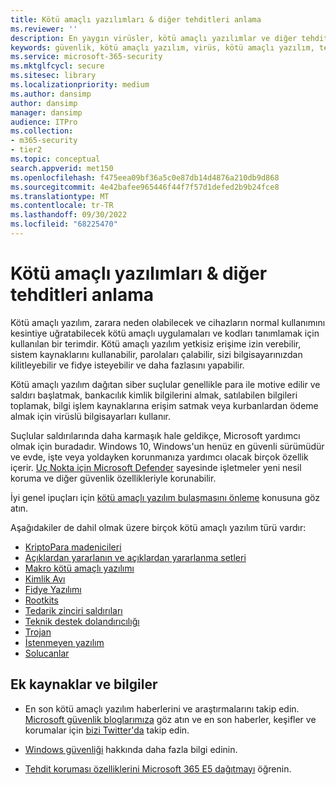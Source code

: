 ```yaml
---
title: Kötü amaçlı yazılımları & diğer tehditleri anlama
ms.reviewer: ''
description: En yaygın virüsler, kötü amaçlı yazılımlar ve diğer tehditler hakkında bilgi edinin. Sistemlere nasıl bulaştıklarını, nasıl davrandıklarını ve bunları nasıl önleyip kaldıracaklarını anlayın.
keywords: güvenlik, kötü amaçlı yazılım, virüs, kötü amaçlı yazılım, tehdit, analiz, araştırma, ansiklopedi, sözlük, sözlük, fidye yazılımı, destek dolandırıcılığı, istenmeyen yazılım, bilgisayar bulaşması, virüs bulaşması, açıklamalar, düzeltme, en son tehditler, mmpc, Microsoft kötü amaçlı yazılımdan koruma merkezi, wdsi
ms.service: microsoft-365-security
ms.mktglfcycl: secure
ms.sitesec: library
ms.localizationpriority: medium
ms.author: dansimp
author: dansimp
manager: dansimp
audience: ITPro
ms.collection:
- m365-security
- tier2
ms.topic: conceptual
search.appverid: met150
ms.openlocfilehash: f475eea09bf36a5c0e87db14d4876a210db9d868
ms.sourcegitcommit: 4e42bafee965446f44f7f57d1defed2b9b24fce8
ms.translationtype: MT
ms.contentlocale: tr-TR
ms.lasthandoff: 09/30/2022
ms.locfileid: "68225470"
---
```

# <a name="understanding-malware--other-threats"></a>Kötü amaçlı yazılımları & diğer tehditleri anlama

Kötü amaçlı yazılım, zarara neden olabilecek ve cihazların normal kullanımını kesintiye uğratabilecek kötü amaçlı uygulamaları ve kodları tanımlamak için kullanılan bir terimdir. Kötü amaçlı yazılım yetkisiz erişime izin verebilir, sistem kaynaklarını kullanabilir, parolaları çalabilir, sizi bilgisayarınızdan kilitleyebilir ve fidye isteyebilir ve daha fazlasını yapabilir.

Kötü amaçlı yazılım dağıtan siber suçlular genellikle para ile motive edilir ve saldırı başlatmak, bankacılık kimlik bilgilerini almak, satılabilen bilgileri toplamak, bilgi işlem kaynaklarına erişim satmak veya kurbanlardan ödeme almak için virüslü bilgisayarları kullanır.

Suçlular saldırılarında daha karmaşık hale geldikçe, Microsoft yardımcı olmak için buradadır. Windows 10, Windows'un henüz en güvenli sürümüdür ve evde, işte veya yoldayken korunmanıza yardımcı olacak birçok özellik içerir. [Uç Nokta için Microsoft Defender](https://www.microsoft.com/microsoft-365/windows/microsoft-defender-atp) sayesinde işletmeler yeni nesil koruma ve diğer güvenlik özellikleriyle korunabilir.

İyi genel ipuçları için [kötü amaçlı yazılım bulaşmasını önleme](prevent-malware-infection.md) konusuna göz atın.

Aşağıdakiler de dahil olmak üzere birçok kötü amaçlı yazılım türü vardır:

- [KriptoPara madenicileri](coinminer-malware.md)
- [Açıklardan yararlanın ve açıklardan yararlanma setleri](exploits-malware.md)
- [Makro kötü amaçlı yazılımı](macro-malware.md)
- [Kimlik Avı](phishing.md)
- [Fidye Yazılımı](/security/compass/human-operated-ransomware)
- [Rootkits](rootkits-malware.md)
- [Tedarik zinciri saldırıları](supply-chain-malware.md)
- [Teknik destek dolandırıcılığı](support-scams.md)
- [Trojan](trojans-malware.md)
- [İstenmeyen yazılım](unwanted-software.md)
- [Solucanlar](worms-malware.md)

## <a name="additional-resources-and-information"></a>Ek kaynaklar ve bilgiler

- En son kötü amaçlı yazılım haberlerini ve araştırmalarını takip edin. [Microsoft güvenlik bloglarımıza](https://www.microsoft.com/security/blog/product/windows/) göz atın ve en son haberler, keşifler ve korumalar için [bizi Twitter'da](https://twitter.com/wdsecurity) takip edin.

- [Windows güvenliği](../../index.yml) hakkında daha fazla bilgi edinin.

- [Tehdit koruması özelliklerini Microsoft 365 E5 dağıtmayı](/microsoft-365/solutions/deploy-threat-protection) öğrenin. 


